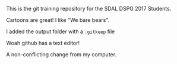 This is the git training repository for the SDAL DSPG 2017 Students.

Cartoons are great!
I like "We bare bears".

I added the output folder with a `.gitkeep` file

Woah github has a text editor!

A non-conflicting change from my computer.
